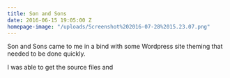 ```yaml
---
title: Son and Sons
date: 2016-06-15 19:05:00 Z
homepage-image: "/uploads/Screenshot%202016-07-28%2015.23.07.png"
---
```


Son and Sons came to me in a bind with some Wordpress site theming that needed to be done quickly. 

I was able to get the source files and 